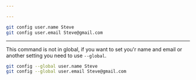 ```yaml
---

---
```




```zsh terminal
git config user.name Steve
git config user.email Steve@gmail.com
```
---

This command is not in global, if you want to set you'r name and email or another setting you need to use `--global`. 

```zsh terminal
git config --global user.name Steve
git config --global user.email Steve@gmail.com
```


